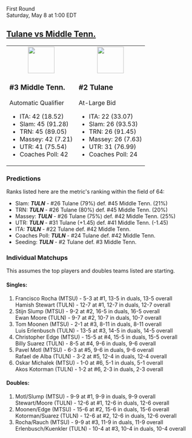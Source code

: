 First Round  
Saturday, May 8 at 1:00 EDT
## [Tulane vs Middle Tenn.](https://www.ncaa.com/game/5833399) 

<table><tr><td>  

<center><a href="../index.md"><img src="https://www.ncaa.com/sites/default/files/images/logos/schools/m/middle-tenn.70.png" width="70" height="70" /></a></center>  

### #3 Middle Tenn.  

Automatic Qualifier  
- ITA: 42 (18.52)  
- Slam: 45 (91.28)  
- TRN: 45 (89.05)  
- Massey: 42 (7.21)  
- UTR: 41 (75.54)  
- Coaches Poll: 42  

</td><td>  

<center><a href="../index.md"><img src="https://www.ncaa.com/sites/default/files/images/logos/schools/t/tulane.70.png" width="70" height="70" /></a></center>  

### #2 Tulane  

At-Large Bid  
- ITA: 22 (33.07)  
- Slam: 26 (93.53)  
- TRN: 26 (91.45)  
- Massey: 26 (7.63)  
- UTR: 31 (76.99)  
- Coaches Poll: 24  

</td></tr></table>  

### Predictions  

Ranks listed here are the metric's ranking within the field of 64:  
- Slam: ***TULN*** - #26 Tulane (79%) def. #45 Middle Tenn. (21%)  
- TRN: ***TULN*** - #26 Tulane (80%) def. #45 Middle Tenn. (20%)  
- Massey: ***TULN*** - #26 Tulane (75%) def. #42 Middle Tenn. (25%)  
- UTR: ***TULN*** - #31 Tulane (+1.45) def. #41 Middle Tenn. (-1.45)  
- ITA: ***TULN*** - #22 Tulane def. #42 Middle Tenn.  
- Coaches Poll: ***TULN*** - #24 Tulane def. #42 Middle Tenn.  
- Seeding: ***TULN*** - #2 Tulane def. #3 Middle Tenn.  

### Individual Matchups  

This assumes the top players and doubles teams listed are starting.  

#### Singles:  
1. Francisco Rocha (MTSU) - 5-3 at #1, 13-5 in duals, 13-5 overall  
   Hamish Stewart (TULN) - 12-7 at #1, 12-7 in duals, 12-7 overall
2. Stijn Slump (MTSU) - 9-2 at #2, 16-5 in duals, 16-5 overall  
   Ewan Moore (TULN) - 9-7 at #2, 10-7 in duals, 10-7 overall
3. Tom Moonen (MTSU) - 2-1 at #3, 8-11 in duals, 8-11 overall  
   Luis Erlenbusch (TULN) - 13-5 at #3, 14-5 in duals, 14-5 overall
4. Christopher Edge (MTSU) - 15-5 at #4, 15-5 in duals, 15-5 overall  
   Billy Suarez (TULN) - 8-5 at #4, 9-6 in duals, 9-6 overall
5. Pavel Motl (MTSU) - 6-3 at #5, 9-6 in duals, 9-6 overall  
   Rafael de Alba (TULN) - 3-2 at #5, 12-4 in duals, 12-4 overall
6. Oskar Michalek (MTSU) - 1-0 at #6, 5-1 in duals, 5-1 overall  
   Akos Kotorman (TULN) - 1-2 at #6, 2-3 in duals, 2-3 overall

#### Doubles:  
1. Motl/Slump (MTSU) - 9-9 at #1, 9-9 in duals, 9-9 overall  
   Stewart/Moore (TULN) - 12-6 at #1, 12-6 in duals, 12-6 overall
2. Moonen/Edge (MTSU) - 15-6 at #2, 15-6 in duals, 15-6 overall  
   Kotorman/Suarez (TULN) - 12-6 at #2, 12-6 in duals, 12-6 overall
3. Rocha/Rauch (MTSU) - 9-9 at #3, 11-9 in duals, 11-9 overall  
   Erlenbusch/Kuenkler (TULN) - 10-4 at #3, 10-4 in duals, 10-4 overall